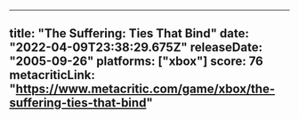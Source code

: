 
---
title: "The Suffering: Ties That Bind"
date: "2022-04-09T23:38:29.675Z"
releaseDate: "2005-09-26"
platforms: ["xbox"]
score: 76
metacriticLink: "https://www.metacritic.com/game/xbox/the-suffering-ties-that-bind"
---
